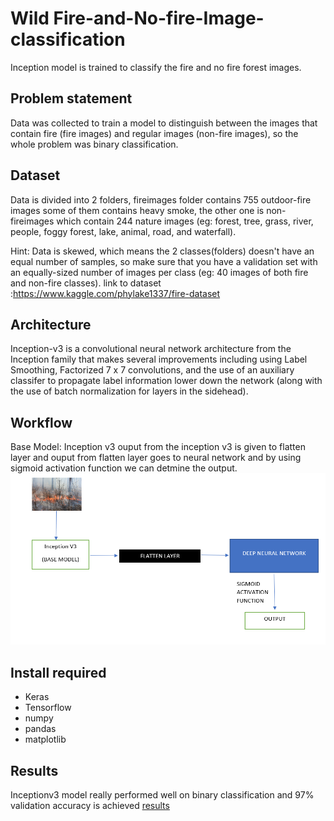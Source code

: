 # Wild Fire-and-No-fire-Image-classification
Inception model is trained to classify the fire and no fire forest images.

## Problem statement
Data was collected to train a model to distinguish between the images that contain fire (fire images) and regular images (non-fire images), so the whole problem was binary classification.

## Dataset
Data is divided into 2 folders, fireimages folder contains 755 outdoor-fire images some of them contains heavy smoke, the other one is non-fireimages which contain 244 nature images (eg: forest, tree, grass, river, people, foggy forest, lake, animal, road, and waterfall).

Hint: Data is skewed, which means the 2 classes(folders) doesn't have an equal number of samples, so make sure that you have a validation set with an equally-sized number of images per class (eg: 40 images of both fire and non-fire classes).
link to dataset :https://www.kaggle.com/phylake1337/fire-dataset

## Architecture
Inception-v3 is a convolutional neural network architecture from the Inception family that makes several improvements including using Label Smoothing, Factorized 7 x 7 convolutions, and the use of an auxiliary classifer to propagate label information lower down the network (along with the use of batch normalization for layers in the sidehead).

## Workflow
Base Model: Inception v3
ouput from the inception v3 is given to flatten layer and ouput from flatten layer goes to neural network and by using sigmoid activation function we can detmine the output.
![workflow](https://github.com/nb20593/Fire-and-No-fire-Image-classification/blob/main/fire%20vs%20no%20fire%20workflow.png)
## Install required
* Keras
* Tensorflow
* numpy
* pandas
* matplotlib

## Results
Inceptionv3 model really performed well on binary classification and 97% validation accuracy is achieved
[results](https://github.com/nb20593/Fire-and-No-fire-Image-classification/blob/main/Loss%20vs%20Accuracy.png)
